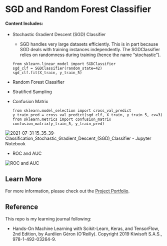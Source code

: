 # SGD and Random Forest Classifier

#### Content Includes:
- Stochastic Gradient Descent (SGD) Classifier
  - SGD handles very large datasets efficiently. This is in part because SGD deals with training instances independently. The SGDClassifier relies on randomness during training (hence the name “stochastic”).

  ```
  from sklearn.linear_model import SGDClassifier
  sgd_clf = SGDClassifier(random_state=42)
  sgd_clf.fit(X_train, y_train_5)
  ```
  
- Random Forest Classifier
- Stratified Sampling
- Confusion Matrix

  ```
  from sklearn.model_selection import cross_val_predict
  y_train_pred = cross_val_predict(sgd_clf, X_train, y_train_5, cv=3)
  from sklearn.metrics import confusion_matrix
  confusion_matrix(y_train_5, y_train_pred)
  ```

![2021-07-31 15_35_39-Classification_Stochastic_Gradient_Descent_(SGD)_Classifier - Jupyter Notebook](https://user-images.githubusercontent.com/44503223/127751895-d0ae4948-8240-48c4-890b-be0cebbb86fd.png)

- ROC and AUC

![ROC and AUC](https://user-images.githubusercontent.com/44503223/127751807-89ab27dc-01ef-4a5c-8f9a-f62b7bb1a40a.png)

## Learn More

For more information, please check out the [Project Portfolio](https://tingting0618.github.io).

## Reference

This repo is my learning journal following:
- Hands-On Machine Learning with Scikit-Learn, Keras, and TensorFlow, 2nd Edition, by Aurélien Géron (O’Reilly). Copyright 2019 Kiwisoft S.A.S., 978-1-492-03264-9.
